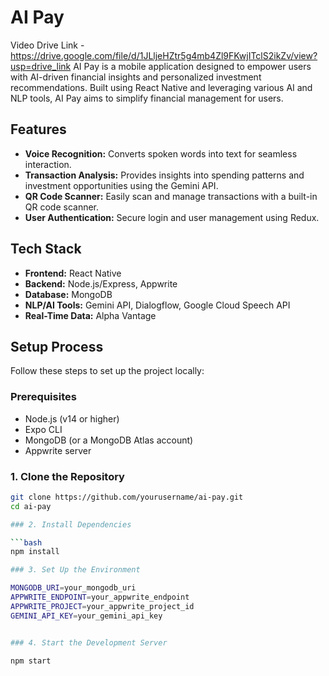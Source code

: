 # AI Pay
Video Drive Link - https://drive.google.com/file/d/1JLljeHZtr5g4mb4Zl9FKwjITclS2ikZv/view?usp=drive_link
AI Pay is a mobile application designed to empower users with AI-driven financial insights and personalized investment recommendations. Built using React Native and leveraging various AI and NLP tools, AI Pay aims to simplify financial management for users.

## Features

- **Voice Recognition:** Converts spoken words into text for seamless interaction.
- **Transaction Analysis:** Provides insights into spending patterns and investment opportunities using the Gemini API.
- **QR Code Scanner:** Easily scan and manage transactions with a built-in QR code scanner.
- **User Authentication:** Secure login and user management using Redux.

## Tech Stack

- **Frontend:** React Native
- **Backend:** Node.js/Express, Appwrite
- **Database:** MongoDB
- **NLP/AI Tools:** Gemini API, Dialogflow, Google Cloud Speech API
- **Real-Time Data:** Alpha Vantage

## Setup Process

Follow these steps to set up the project locally:

### Prerequisites

- Node.js (v14 or higher)
- Expo CLI
- MongoDB (or a MongoDB Atlas account)
- Appwrite server

### 1. Clone the Repository

```bash
git clone https://github.com/yourusername/ai-pay.git
cd ai-pay

### 2. Install Dependencies

```bash
npm install

### 3. Set Up the Environment

MONGODB_URI=your_mongodb_uri
APPWRITE_ENDPOINT=your_appwrite_endpoint
APPWRITE_PROJECT=your_appwrite_project_id
GEMINI_API_KEY=your_gemini_api_key


### 4. Start the Development Server

npm start

